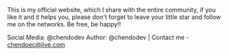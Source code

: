 This is my official website, which I share with the entire community, if you like it and it helps you, please don't forget to leave your little star and follow me on the networks. Be free, be happy!!

Social Media: @chendodev
Author: @chendodev | Contact me - <chendoec@live.com>
